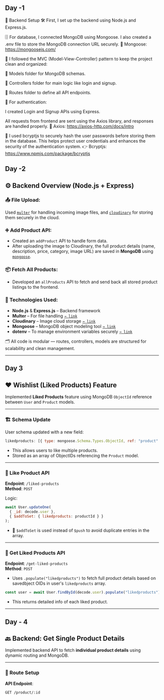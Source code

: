  Day -1
 ---
 🔧 Backend Setup
🛠️ First, I set up the backend using Node.js and Express.js.

🗄️ For database, I connected MongoDB using Mongoose.
I also created a .env file to store the MongoDB connection URL securely.
🔗 Mongoose: https://mongoosejs.com/

📁 I followed the MVC (Model-View-Controller) pattern to keep the project clean and organized:

📄 Models folder for MongoDB schemas.

🧠 Controllers folder for main logic like login and signup.

🔗 Routes folder to define all API endpoints.

🔐 For authentication:

I created Login and Signup APIs using Express.

All requests from frontend are sent using the Axios library, and responses are handled properly.
🔗 Axios: https://axios-http.com/docs/intro

🔐 I used bcryptjs to securely hash the user passwords before storing them in the database.
This helps protect user credentials and enhances the security of the authentication system.
👉 Bcryptjs: https://www.npmjs.com/package/bcryptjs

Day -2
---

## ⚙️ Backend Overview (Node.js + Express)

### 📤 File Upload:
Used [`multer`](https://www.npmjs.com/package/multer) for handling incoming image files, and [`cloudinary`](https://www.npmjs.com/package/cloudinary) for storing them securely in the cloud.

### ➕ Add Product API:
- Created an `addProduct` API to handle form data.
- After uploading the image to Cloudinary, the full product details (name, description, price, category, image URL) are saved in **MongoDB** using [`mongoose`](https://www.npmjs.com/package/mongoose).

### 📦 Fetch All Products:
- Developed an `allProducts` API to fetch and send back all stored product listings to the frontend.

### 🔧 Technologies Used:
- **Node.js** & **Express.js** – Backend framework
- **Multer** – For file handling [`→ link`](https://www.npmjs.com/package/multer)
- **Cloudinary** – Image cloud storage [`→ link`](https://cloudinary.com/)
- **Mongoose** – MongoDB object modeling tool [`→ link`](https://mongoosejs.com/)
- **dotenv** – To manage environment variables securely [`→ link`](https://www.npmjs.com/package/dotenv)

🗂️ All code is modular — routes, controllers, models are structured for scalability and clean management.

---

Day 3 
---

## ❤️ Wishlist (Liked Products) Feature

Implemented **Liked Products** feature using MongoDB `ObjectId` reference between `User` and `Product` models.

---

### 🏗️ Schema Update

User schema updated with a new field:

```js
likedproducts: [{ type: mongoose.Schema.Types.ObjectId, ref: "product" }]
```

- This allows users to like multiple products.
- Stored as an array of ObjectIDs referencing the `Product` model.

---

### 🔄 Like Product API

**Endpoint**: `/liked-products`  
**Method**: `POST`

Logic:

```js
await User.updateOne(
  { _id: decode.user },
  { $addToSet: { likedproducts: productId } }
);
```

- 🔁 `$addToSet` is used instead of `$push` to avoid duplicate entries in the array.

---

### 📅 Get Liked Products API

**Endpoint**: `/get-liked-products`  
**Method**: `POST`

- Uses `.populate("likedproducts")` to fetch full product details based on savedbject OIDs in user's `likedproducts` array.

```js
const user = await User.findById(decode.user).populate("likedproducts");
```

- This returns detailed info of each liked product.

---

Day - 4 
---

## 🔙 Backend: Get Single Product Details

Implemented backend API to fetch **individual product details** using dynamic routing and MongoDB.

---

### 🔗 Route Setup

**API Endpoint**:

```http
GET /product/:id
